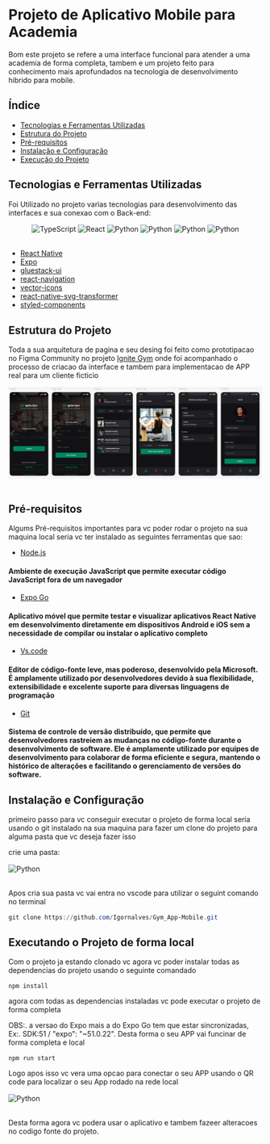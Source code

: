 # Projeto de Aplicativo Mobile para Academia 

Bom este projeto se refere a uma interface funcional para atender a uma academia de forma completa, tambem e um projeto feito para conhecimento mais aprofundados na tecnologia de desenvolvimento hibrido para mobile.

## Índice

- [Tecnologias e Ferramentas Utilizadas](#tecnologias-e-ferramentas-utilizadas)
- [Estrutura do Projeto](#estrutura-do-projeto)
- [Pré-requisitos](#pré-requisitos)
- [Instalação e Configuração](#instalação-e-configuração)
- [Execução do Projeto](#execução-do-projeto)

## Tecnologias e Ferramentas Utilizadas

Foi Utilizado no projeto varias tecnologias para desenvolvimento das interfaces e sua conexao com o Back-end:

<div style="display: inline_block"  align="center">
  <img align="center" alt="TypeScript" height="49" width="51" src="https://skillicons.dev/icons?i=typescript">
  <img align="center" alt="React" height="49" width="51" src="https://skillicons.dev/icons?i=react">
  <img align="center" alt="Python" height="49" width="51" src="https://skillicons.dev/icons?i=nodejs">
  <img align="center" alt="Python" height="49" width="51" src="https://skillicons.dev/icons?i=figma">
  <img align="center" alt="Python" height="49" width="51" src="https://skillicons.dev/icons?i=styledcomponents">
  <img align="center" alt="Python" height="49" width="51" src="https://skillicons.dev/icons?i=svg">
</div>

<br>

- [React Native](#https://reactnative.dev/docs/environment-setup)
- [Expo](#https://docs.expo.dev/)
- [gluestack-ui](#https://gluestack.io/)
- [react-navigation](#https://reactnavigation.org/docs/getting-started/)
- [vector-icons](#https://icons.expo.fyi/Index)
- [react-native-svg-transformer](#https://www.npmjs.com/package/react-native-svg-transformer)
- [styled-components](#https://styled-components.com/docs)

## Estrutura do Projeto

Toda a sua arquitetura de pagina e seu desing foi feito como prototipacao no Figma Community
no projeto [Ignite Gym](#https://figma.com/design/gnFbyGC1i5IdhIepGyB0rG/Ignite-Gym-(Community)?node-id=37-6&t=ibNmFWSpycz5UZyI-0)
onde foi acompanhado o processo de criacao da interface e tambem para implementacao de APP real para um cliente ficticio

<div>
<img align="center" alt="Python" src="./src/assets/imagem do figma.png">
</div>

<br>

## Pré-requisitos

Algums Pré-requisitos importantes para vc poder rodar o projeto na sua maquina local seria vc ter instalado as seguintes ferramentas que sao: 

- [Node.js](#https://nodejs.org/en/download/package-manager/current)
#### Ambiente de execução JavaScript que permite executar código JavaScript fora de um navegador


- [Expo Go](#https://expo.dev/go)
#### Aplicativo móvel que permite testar e visualizar aplicativos React Native em desenvolvimento diretamente em dispositivos Android e iOS sem a necessidade de compilar ou instalar o aplicativo completo

- [Vs.code](#https://code.visualstudio.com/download)
#### Editor de código-fonte leve, mas poderoso, desenvolvido pela Microsoft. É amplamente utilizado por desenvolvedores devido à sua flexibilidade, extensibilidade e excelente suporte para diversas linguagens de programação

- [Git](#https://git-scm.com/downloads)
#### Sistema de controle de versão distribuído, que permite que desenvolvedores rastreiem as mudanças no código-fonte durante o desenvolvimento de software. Ele é amplamente utilizado por equipes de desenvolvimento para colaborar de forma eficiente e segura, mantendo o histórico de alterações e facilitando o gerenciamento de versões do software.

## Instalação e Configuração

primeiro passo para vc conseguir executar o projeto de forma local seria usando o git instalado na sua maquina para fazer um clone do projeto para alguma pasta que vc deseja fazer isso

crie uma pasta: 

<div>
<img align="center" alt="Python" src="https://www.ciabyte.com.br/imagens/pastas-windows-explorer.png">
</div>

<br>

Apos cria sua pasta vc vai entra no vscode para utilizar o seguint comando no terminal 

```powershell
git clone https://github.com/Igornalves/Gym_App-Mobile.git
```

## Executando o Projeto de forma local 

Com o projeto ja estando clonado vc agora vc poder instalar todas as dependencias do projeto usando o seguinte comandado

```terminal
npm install 
```

agora com todas as dependencias instaladas vc pode executar o projeto de forma completa 

OBS:. a versao do Expo mais a do Expo Go tem que estar sincronizadas, Ex:. SDK:51 / "expo": "~51.0.22". Desta forma o seu APP vai funcinar de forma completa e local 

```
npm run start 
```

Logo apos isso vc vera uma opcao para conectar o seu APP usando o QR code para localizar o seu App rodado na rede local 

<div>
<img align="center" alt="Python" src="https://miro.medium.com/v2/resize:fit:1400/1*RLn8J9mFSo6O9N6jf7Pomw.png">
</div>

<br>

Desta forma agora vc podera usar o aplicativo e tambem fazeer alteracoes no codigo fonte do projeto.
